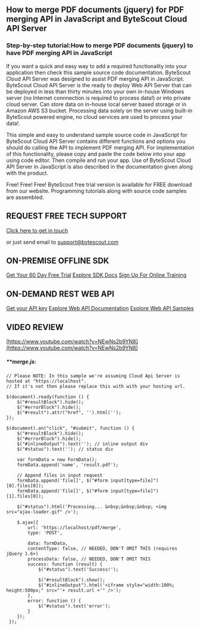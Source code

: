 ## How to merge PDF documents (jquery) for PDF merging API in JavaScript and ByteScout Cloud API Server

### Step-by-step tutorial:How to merge PDF documents (jquery) to have PDF merging API in JavaScript

If you want a quick and easy way to add a required functionality into your application then check this sample source code documentation. ByteScout Cloud API Server was designed to assist PDF merging API in JavaScript. ByteScout Cloud API Server is the ready to deploy Web API Server that can be deployed in less than thirty minutes into your own in-house Windows server (no Internet connnection is required to process data!) or into private cloud server. Can store data on in-house local server based storage or in Amazon AWS S3 bucket. Processing data solely on the server using built-in ByteScout powered engine, no cloud services are used to process your data!.

This simple and easy to understand sample source code in JavaScript for ByteScout Cloud API Server contains different functions and options you should do calling the API to implement PDF merging API. For implementation of this functionality, please copy and paste the code below into your app using code editor. Then compile and run your app. Use of ByteScout Cloud API Server in JavaScript is also described in the documentation given along with the product.

Free! Free! Free! ByteScout free trial version is available for FREE download from our website. Programming tutorials along with source code samples are assembled.

## REQUEST FREE TECH SUPPORT

[Click here to get in touch](https://bytescout.zendesk.com/hc/en-us/requests/new?subject=ByteScout%20Cloud%20API%20Server%20Question)

or just send email to [support@bytescout.com](mailto:support@bytescout.com?subject=ByteScout%20Cloud%20API%20Server%20Question) 

## ON-PREMISE OFFLINE SDK 

[Get Your 60 Day Free Trial](https://bytescout.com/download/web-installer?utm_source=github-readme)
[Explore SDK Docs](https://bytescout.com/documentation/index.html?utm_source=github-readme)
[Sign Up For Online Training](https://academy.bytescout.com/)


## ON-DEMAND REST WEB API

[Get your API key](https://pdf.co/documentation/api?utm_source=github-readme)
[Explore Web API Documentation](https://pdf.co/documentation/api?utm_source=github-readme)
[Explore Web API Samples](https://github.com/bytescout/ByteScout-SDK-SourceCode/tree/master/PDF.co%20Web%20API)

## VIDEO REVIEW

[https://www.youtube.com/watch?v=NEwNs2b9YN8](https://www.youtube.com/watch?v=NEwNs2b9YN8)




<!-- code block begin -->

##### ****merge.js:**
    
```
// Please NOTE: In this sample we're assuming Cloud Api Server is hosted at "https://localhost". 
// If it's not then please replace this with with your hosting url.

$(document).ready(function () {
    $("#resultBlock").hide();
    $("#errorBlock").hide();
    $("#result").attr("href", '').html('');
});

$(document).on("click", "#submit", function () {
    $("#resultBlock").hide();
    $("#errorBlock").hide();
    $("#inlineOutput").text(''); // inline output div
    $("#status").text(''); // status div

    var formData = new FormData();
    formData.append('name', 'result.pdf');
    
    // Append files in input request
    formData.append('file[]', $("#form input[type=file]")[0].files[0]);
    formData.append('file[]', $("#form input[type=file]")[1].files[0]);

    $("#status").html('Processing... &nbsp;&nbsp;&nbsp; <img src="ajax-loader.gif" />');

    $.ajax({
        url: 'https://localhost/pdf/merge',
        type: 'POST',
        
        data: formData,
        contentType: false, // NEEDED, DON'T OMIT THIS (requires jQuery 1.6+)
        processData: false, // NEEDED, DON'T OMIT THIS
        success: function (result) {
            $("#status").text('Success!');

            $("#resultBlock").show();
            $("#inlineOutput").html('<iframe style="width:100%; height:500px;" src="'+ result.url +'" />');
        },
        error: function () {
            $("#status").text('error');
        }
    });
 });
```

<!-- code block end -->